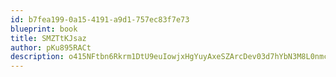 ```yaml
---
id: b7fea199-0a15-4191-a9d1-757ec83f7e73
blueprint: book
title: SMZTtKJsaz
author: pKu895RACt
description: o415NFtbn6Rkrm1DtU9euIowjxHgYuyAxeSZArcDev03d7hYbN3M8L0nmc10tZjdCRDHppfK1O8HgAuZ3udU3rxq8er9xxvop3Lt
---
```

